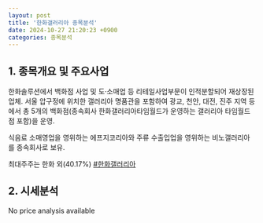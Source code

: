 ```yaml
---
layout: post
title: '한화갤러리아 종목분석'
date: 2024-10-27 21:20:23 +0900
categories: 종목분석
---
```


## 1. 종목개요 및 주요사업

한화솔루션에서 백화점 사업 및 도·소매업 등 리테일사업부문이 인적분할되어 재상장된 업체. 서울 압구정에 위치한 갤러리아 명품관을 포함하여 광교, 천안, 대전, 진주 지역 등에서 총 5개의 백화점(종속회사 한화갤러리아타임월드가 운영하는 갤러리아 타임월드점 포함)을 운영.

식음료 소매영업을 영위하는 에프지코리아와 주류 수출입업을 영위하는 비노갤러리아를 종속회사로 보유.

최대주주는 한화 외(40.17%)
[#한화갤러리아](#)

## 2. 시세분석

No price analysis available
